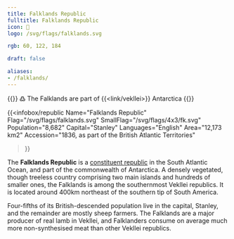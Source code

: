 ```yaml
---
title: Falklands Republic
fulltitle: Falklands Republic
icon: 🦀
logo: /svg/flags/falklands.svg

rgb: 60, 122, 184

draft: false

aliases:
- /falklands/
---
```

{{<note>}}
߷ The Falklands are part of {{<link/vekllei>}} Antarctica
{{</note>}}

{{<infobox/republic
	 Name="Falklands Republic"
	 Flag="/svg/flags/falklands.svg"
	 SmallFlag="/svg/flags/4x3/fk.svg"
	 Population="8,682"
	 Capital="Stanley"
	 Languages="English"
	 Area="12,173 km2"
	 Accession="1836, as part of the British Atlantic Territories"
 >}}

The <span class="fi fi-fk"></span> **Falklands Republic** is a [constituent republic](/republics/) in the South Atlantic Ocean, and part of the commonwealth of Antarctica. A densely vegetated, though treeless country comprising two main islands and hundreds of smaller ones, the Falklands is among the southernmost Vekllei republics. It is located around 400km northeast of the southern tip of South America.

Four-fifths of its British-descended population live in the capital, Stanley, and the remainder are mostly sheep farmers. The Falklands are a major producer of real lamb in Vekllei, and Falklanders consume on average much more non-synthesised meat than other Vekllei republics.